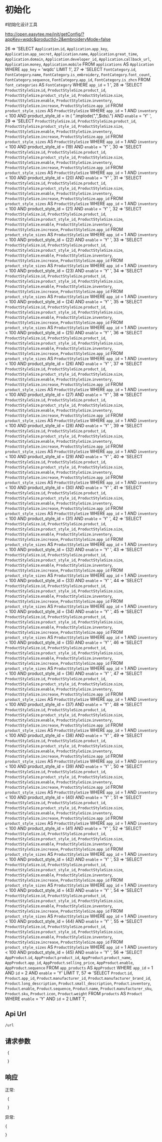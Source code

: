 初始化
======

#初始化设计工具

http://open.easytee.me/init/getConfig/?appKey=wqdc&productId=2&embroideryMode=false

26 => 'SELECT `Application`.`id`, `Application`.`app_key`, `Application`.`app_secret`, `Application`.`name`, `Application`.`great_time`, `Application`.`domain`, `Application`.`developer_id`, `Application`.`callback_url`, `Application`.`money`, `Application`.`mobile` FROM `applications` AS `Application`   WHERE `app_key` = \'wqdc\'    LIMIT 1',
27 => 'SELECT `FontCategory`.`id`, `FontCategory`.`name`, `FontCategory`.`is_embroidery`, `FontCategory`.`font_count`, `FontCategory`.`sequence`, `FontCategory`.`app_id`, `FontCategory`.`is_zhcn` FROM `font_categories` AS `FontCategory`   WHERE `app_id` = 1   ',
28 => 'SELECT `ProductStyleSize`.`id`, `ProductStyleSize`.`product_id`, `ProductStyleSize`.`product_style_id`, `ProductStyleSize`.`size`, `ProductStyleSize`.`enable`, `ProductStyleSize`.`inventory`, `ProductStyleSize`.`increase`, `ProductStyleSize`.`app_id` FROM `product_style_sizes` AS `ProductStyleSize`   WHERE `app_id` = 1 AND `inventory` < 100 AND product_style_id = in ( ".implode(",",$ids).") AND `enable` = \'Y\'   ',
29 => 'SELECT `ProductStyleSize`.`id`, `ProductStyleSize`.`product_id`, `ProductStyleSize`.`product_style_id`, `ProductStyleSize`.`size`, `ProductStyleSize`.`enable`, `ProductStyleSize`.`inventory`, `ProductStyleSize`.`increase`, `ProductStyleSize`.`app_id` FROM `product_style_sizes` AS `ProductStyleSize`   WHERE `app_id` = 1 AND `inventory` < 100 AND product_style_id = (19) AND `enable` = \'Y\'   ',
30 => 'SELECT `ProductStyleSize`.`id`, `ProductStyleSize`.`product_id`, `ProductStyleSize`.`product_style_id`, `ProductStyleSize`.`size`, `ProductStyleSize`.`enable`, `ProductStyleSize`.`inventory`, `ProductStyleSize`.`increase`, `ProductStyleSize`.`app_id` FROM `product_style_sizes` AS `ProductStyleSize`   WHERE `app_id` = 1 AND `inventory` < 100 AND product_style_id = (20) AND `enable` = \'Y\'   ',
31 => 'SELECT `ProductStyleSize`.`id`, `ProductStyleSize`.`product_id`, `ProductStyleSize`.`product_style_id`, `ProductStyleSize`.`size`, `ProductStyleSize`.`enable`, `ProductStyleSize`.`inventory`, `ProductStyleSize`.`increase`, `ProductStyleSize`.`app_id` FROM `product_style_sizes` AS `ProductStyleSize`   WHERE `app_id` = 1 AND `inventory` < 100 AND product_style_id = (21) AND `enable` = \'Y\'   ',
32 => 'SELECT `ProductStyleSize`.`id`, `ProductStyleSize`.`product_id`, `ProductStyleSize`.`product_style_id`, `ProductStyleSize`.`size`, `ProductStyleSize`.`enable`, `ProductStyleSize`.`inventory`, `ProductStyleSize`.`increase`, `ProductStyleSize`.`app_id` FROM `product_style_sizes` AS `ProductStyleSize`   WHERE `app_id` = 1 AND `inventory` < 100 AND product_style_id = (22) AND `enable` = \'Y\'   ',
33 => 'SELECT `ProductStyleSize`.`id`, `ProductStyleSize`.`product_id`, `ProductStyleSize`.`product_style_id`, `ProductStyleSize`.`size`, `ProductStyleSize`.`enable`, `ProductStyleSize`.`inventory`, `ProductStyleSize`.`increase`, `ProductStyleSize`.`app_id` FROM `product_style_sizes` AS `ProductStyleSize`   WHERE `app_id` = 1 AND `inventory` < 100 AND product_style_id = (23) AND `enable` = \'Y\'   ',
34 => 'SELECT `ProductStyleSize`.`id`, `ProductStyleSize`.`product_id`, `ProductStyleSize`.`product_style_id`, `ProductStyleSize`.`size`, `ProductStyleSize`.`enable`, `ProductStyleSize`.`inventory`, `ProductStyleSize`.`increase`, `ProductStyleSize`.`app_id` FROM `product_style_sizes` AS `ProductStyleSize`   WHERE `app_id` = 1 AND `inventory` < 100 AND product_style_id = (24) AND `enable` = \'Y\'   ',
35 => 'SELECT `ProductStyleSize`.`id`, `ProductStyleSize`.`product_id`, `ProductStyleSize`.`product_style_id`, `ProductStyleSize`.`size`, `ProductStyleSize`.`enable`, `ProductStyleSize`.`inventory`, `ProductStyleSize`.`increase`, `ProductStyleSize`.`app_id` FROM `product_style_sizes` AS `ProductStyleSize`   WHERE `app_id` = 1 AND `inventory` < 100 AND product_style_id = (25) AND `enable` = \'Y\'   ',
36 => 'SELECT `ProductStyleSize`.`id`, `ProductStyleSize`.`product_id`, `ProductStyleSize`.`product_style_id`, `ProductStyleSize`.`size`, `ProductStyleSize`.`enable`, `ProductStyleSize`.`inventory`, `ProductStyleSize`.`increase`, `ProductStyleSize`.`app_id` FROM `product_style_sizes` AS `ProductStyleSize`   WHERE `app_id` = 1 AND `inventory` < 100 AND product_style_id = (26) AND `enable` = \'Y\'   ',
37 => 'SELECT `ProductStyleSize`.`id`, `ProductStyleSize`.`product_id`, `ProductStyleSize`.`product_style_id`, `ProductStyleSize`.`size`, `ProductStyleSize`.`enable`, `ProductStyleSize`.`inventory`, `ProductStyleSize`.`increase`, `ProductStyleSize`.`app_id` FROM `product_style_sizes` AS `ProductStyleSize`   WHERE `app_id` = 1 AND `inventory` < 100 AND product_style_id = (27) AND `enable` = \'Y\'   ',
38 => 'SELECT `ProductStyleSize`.`id`, `ProductStyleSize`.`product_id`, `ProductStyleSize`.`product_style_id`, `ProductStyleSize`.`size`, `ProductStyleSize`.`enable`, `ProductStyleSize`.`inventory`, `ProductStyleSize`.`increase`, `ProductStyleSize`.`app_id` FROM `product_style_sizes` AS `ProductStyleSize`   WHERE `app_id` = 1 AND `inventory` < 100 AND product_style_id = (28) AND `enable` = \'Y\'   ',
39 => 'SELECT `ProductStyleSize`.`id`, `ProductStyleSize`.`product_id`, `ProductStyleSize`.`product_style_id`, `ProductStyleSize`.`size`, `ProductStyleSize`.`enable`, `ProductStyleSize`.`inventory`, `ProductStyleSize`.`increase`, `ProductStyleSize`.`app_id` FROM `product_style_sizes` AS `ProductStyleSize`   WHERE `app_id` = 1 AND `inventory` < 100 AND product_style_id = (29) AND `enable` = \'Y\'   ',
40 => 'SELECT `ProductStyleSize`.`id`, `ProductStyleSize`.`product_id`, `ProductStyleSize`.`product_style_id`, `ProductStyleSize`.`size`, `ProductStyleSize`.`enable`, `ProductStyleSize`.`inventory`, `ProductStyleSize`.`increase`, `ProductStyleSize`.`app_id` FROM `product_style_sizes` AS `ProductStyleSize`   WHERE `app_id` = 1 AND `inventory` < 100 AND product_style_id = (30) AND `enable` = \'Y\'   ',
41 => 'SELECT `ProductStyleSize`.`id`, `ProductStyleSize`.`product_id`, `ProductStyleSize`.`product_style_id`, `ProductStyleSize`.`size`, `ProductStyleSize`.`enable`, `ProductStyleSize`.`inventory`, `ProductStyleSize`.`increase`, `ProductStyleSize`.`app_id` FROM `product_style_sizes` AS `ProductStyleSize`   WHERE `app_id` = 1 AND `inventory` < 100 AND product_style_id = (31) AND `enable` = \'Y\'   ',
42 => 'SELECT `ProductStyleSize`.`id`, `ProductStyleSize`.`product_id`, `ProductStyleSize`.`product_style_id`, `ProductStyleSize`.`size`, `ProductStyleSize`.`enable`, `ProductStyleSize`.`inventory`, `ProductStyleSize`.`increase`, `ProductStyleSize`.`app_id` FROM `product_style_sizes` AS `ProductStyleSize`   WHERE `app_id` = 1 AND `inventory` < 100 AND product_style_id = (32) AND `enable` = \'Y\'   ',
43 => 'SELECT `ProductStyleSize`.`id`, `ProductStyleSize`.`product_id`, `ProductStyleSize`.`product_style_id`, `ProductStyleSize`.`size`, `ProductStyleSize`.`enable`, `ProductStyleSize`.`inventory`, `ProductStyleSize`.`increase`, `ProductStyleSize`.`app_id` FROM `product_style_sizes` AS `ProductStyleSize`   WHERE `app_id` = 1 AND `inventory` < 100 AND product_style_id = (33) AND `enable` = \'Y\'   ',
44 => 'SELECT `ProductStyleSize`.`id`, `ProductStyleSize`.`product_id`, `ProductStyleSize`.`product_style_id`, `ProductStyleSize`.`size`, `ProductStyleSize`.`enable`, `ProductStyleSize`.`inventory`, `ProductStyleSize`.`increase`, `ProductStyleSize`.`app_id` FROM `product_style_sizes` AS `ProductStyleSize`   WHERE `app_id` = 1 AND `inventory` < 100 AND product_style_id = (34) AND `enable` = \'Y\'   ',
45 => 'SELECT `ProductStyleSize`.`id`, `ProductStyleSize`.`product_id`, `ProductStyleSize`.`product_style_id`, `ProductStyleSize`.`size`, `ProductStyleSize`.`enable`, `ProductStyleSize`.`inventory`, `ProductStyleSize`.`increase`, `ProductStyleSize`.`app_id` FROM `product_style_sizes` AS `ProductStyleSize`   WHERE `app_id` = 1 AND `inventory` < 100 AND product_style_id = (35) AND `enable` = \'Y\'   ',
46 => 'SELECT `ProductStyleSize`.`id`, `ProductStyleSize`.`product_id`, `ProductStyleSize`.`product_style_id`, `ProductStyleSize`.`size`, `ProductStyleSize`.`enable`, `ProductStyleSize`.`inventory`, `ProductStyleSize`.`increase`, `ProductStyleSize`.`app_id` FROM `product_style_sizes` AS `ProductStyleSize`   WHERE `app_id` = 1 AND `inventory` < 100 AND product_style_id = (36) AND `enable` = \'Y\'   ',
47 => 'SELECT `ProductStyleSize`.`id`, `ProductStyleSize`.`product_id`, `ProductStyleSize`.`product_style_id`, `ProductStyleSize`.`size`, `ProductStyleSize`.`enable`, `ProductStyleSize`.`inventory`, `ProductStyleSize`.`increase`, `ProductStyleSize`.`app_id` FROM `product_style_sizes` AS `ProductStyleSize`   WHERE `app_id` = 1 AND `inventory` < 100 AND product_style_id = (37) AND `enable` = \'Y\'   ',
48 => 'SELECT `ProductStyleSize`.`id`, `ProductStyleSize`.`product_id`, `ProductStyleSize`.`product_style_id`, `ProductStyleSize`.`size`, `ProductStyleSize`.`enable`, `ProductStyleSize`.`inventory`, `ProductStyleSize`.`increase`, `ProductStyleSize`.`app_id` FROM `product_style_sizes` AS `ProductStyleSize`   WHERE `app_id` = 1 AND `inventory` < 100 AND product_style_id = (38) AND `enable` = \'Y\'   ',
49 => 'SELECT `ProductStyleSize`.`id`, `ProductStyleSize`.`product_id`, `ProductStyleSize`.`product_style_id`, `ProductStyleSize`.`size`, `ProductStyleSize`.`enable`, `ProductStyleSize`.`inventory`, `ProductStyleSize`.`increase`, `ProductStyleSize`.`app_id` FROM `product_style_sizes` AS `ProductStyleSize`   WHERE `app_id` = 1 AND `inventory` < 100 AND product_style_id = (39) AND `enable` = \'Y\'   ',
50 => 'SELECT `ProductStyleSize`.`id`, `ProductStyleSize`.`product_id`, `ProductStyleSize`.`product_style_id`, `ProductStyleSize`.`size`, `ProductStyleSize`.`enable`, `ProductStyleSize`.`inventory`, `ProductStyleSize`.`increase`, `ProductStyleSize`.`app_id` FROM `product_style_sizes` AS `ProductStyleSize`   WHERE `app_id` = 1 AND `inventory` < 100 AND product_style_id = (40) AND `enable` = \'Y\'   ',
51 => 'SELECT `ProductStyleSize`.`id`, `ProductStyleSize`.`product_id`, `ProductStyleSize`.`product_style_id`, `ProductStyleSize`.`size`, `ProductStyleSize`.`enable`, `ProductStyleSize`.`inventory`, `ProductStyleSize`.`increase`, `ProductStyleSize`.`app_id` FROM `product_style_sizes` AS `ProductStyleSize`   WHERE `app_id` = 1 AND `inventory` < 100 AND product_style_id = (41) AND `enable` = \'Y\'   ',
52 => 'SELECT `ProductStyleSize`.`id`, `ProductStyleSize`.`product_id`, `ProductStyleSize`.`product_style_id`, `ProductStyleSize`.`size`, `ProductStyleSize`.`enable`, `ProductStyleSize`.`inventory`, `ProductStyleSize`.`increase`, `ProductStyleSize`.`app_id` FROM `product_style_sizes` AS `ProductStyleSize`   WHERE `app_id` = 1 AND `inventory` < 100 AND product_style_id = (42) AND `enable` = \'Y\'   ',
53 => 'SELECT `ProductStyleSize`.`id`, `ProductStyleSize`.`product_id`, `ProductStyleSize`.`product_style_id`, `ProductStyleSize`.`size`, `ProductStyleSize`.`enable`, `ProductStyleSize`.`inventory`, `ProductStyleSize`.`increase`, `ProductStyleSize`.`app_id` FROM `product_style_sizes` AS `ProductStyleSize`   WHERE `app_id` = 1 AND `inventory` < 100 AND product_style_id = (43) AND `enable` = \'Y\'   ',
54 => 'SELECT `ProductStyleSize`.`id`, `ProductStyleSize`.`product_id`, `ProductStyleSize`.`product_style_id`, `ProductStyleSize`.`size`, `ProductStyleSize`.`enable`, `ProductStyleSize`.`inventory`, `ProductStyleSize`.`increase`, `ProductStyleSize`.`app_id` FROM `product_style_sizes` AS `ProductStyleSize`   WHERE `app_id` = 1 AND `inventory` < 100 AND product_style_id = (44) AND `enable` = \'Y\'   ',
55 => 'SELECT `ProductStyleSize`.`id`, `ProductStyleSize`.`product_id`, `ProductStyleSize`.`product_style_id`, `ProductStyleSize`.`size`, `ProductStyleSize`.`enable`, `ProductStyleSize`.`inventory`, `ProductStyleSize`.`increase`, `ProductStyleSize`.`app_id` FROM `product_style_sizes` AS `ProductStyleSize`   WHERE `app_id` = 1 AND `inventory` < 100 AND product_style_id = (45) AND `enable` = \'Y\'   ',
56 => 'SELECT `AppProduct`.`id`, `AppProduct`.`product_id`, `AppProduct`.`product_name`, `AppProduct`.`app_id`, `AppProduct`.`selling_price`, `AppProduct`.`enable`, `AppProduct`.`sequence` FROM `app_products` AS `AppProduct`   WHERE `app_id` = 1 AND `id` = 2 AND `enable` = \'Y\'    LIMIT 1',
57 => 'SELECT `Product`.`id`, `Product`.`app_id`, `Product`.`manufacturer_id`, `Product`.`manufacturer_brand_id`, `Product`.`long_description`, `Product`.`small_description`, `Product`.`inventory`, `Product`.`enable`, `Product`.`sequence`, `Product`.`name`, `Product`.`manufacturer_sku`, `Product`.`sku`, `Product`.`icon`, `Product`.`weight` FROM `products` AS `Product`   WHERE `enable` = \'Y\' AND `id` = 2    LIMIT 1',


Api Url
------

    /url

请求参数
------

     {

     }

响应
------

正常:

     {

     }


异常:

    {

    }